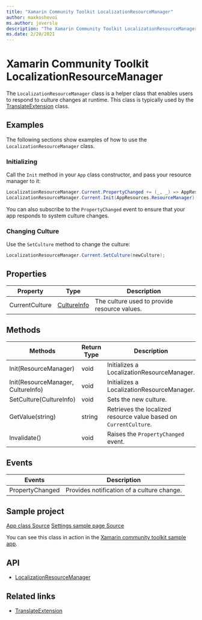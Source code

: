 ```yaml
---
title: "Xamarin Community Toolkit LocalizationResourceManager"
author: maxkoshevoi
ms.author: joverslu
description: "The Xamarin Community Toolkit LocalizationResourceManager helper class enables users to respond to culture changes at runtime."
ms.date: 2/20/2021
---
```


# Xamarin Community Toolkit LocalizationResourceManager

The `LocalizationResourceManager` class is a helper class that enables users to respond to culture changes at runtime. This class is typically used by the [TranslateExtension](../extensions/translateextension.md) class<!--"Uncomment when this class is released" and [LocalizedString](localizedstring.md)-->.

## Examples

The following sections show examples of how to use the `LocalizationResourceManager` class.

### Initializing

Call the `Init` method in your `App` class constructor, and pass your resource manager to it:

```csharp
LocalizationResourceManager.Current.PropertyChanged += (_, _) => AppResources.Culture = LocalizationResourceManager.Current.CurrentCulture;
LocalizationResourceManager.Current.Init(AppResources.ResourceManager);
```

You can also subscribe to the `PropertyChanged` event to ensure that your app responds to system culture changes.

### Changing Culture

Use the `SetCulture` method to change the culture:

```csharp
LocalizationResourceManager.Current.SetCulture(newCulture);
```

## Properties

| Property | Type | Description |
| -- | -- | -- |
| CurrentCulture | [CultureInfo](xref:System.Globalization.CultureInfo) | The culture used to provide resource values. |

## Methods

| Methods | Return Type | Description |
| -- | -- | -- |
| Init(ResourceManager) | void | Initializes a LocalizationResourceManager. |
| Init(ResourceManager, CultureInfo) | void | Initializes a LocalizationResourceManager. |
| SetCulture(CultureInfo) | void | Sets the new culture. |
| GetValue(string) | string | Retrieves the localized resource value based on `CurrentCulture`. |
| Invalidate() | void | Raises the `PropertyChanged` event. |

## Events

| Events | Description |
| -- | -- |
| PropertyChanged | Provides notification of a culture change. |

## Sample project

[App class Source](https://github.com/xamarin/XamarinCommunityToolkit/blob/main/samples/XCT.Sample/App.xaml.cs)
[Settings sample page Source](https://github.com/xamarin/XamarinCommunityToolkit/blob/main/samples/XCT.Sample/ViewModels/SettingViewModel.cs)

You can see this class in action in the [Xamarin community toolkit sample app](https://github.com/xamarin/XamarinCommunityToolkit/tree/main/samples/XCT.Sample).

## API

- [LocalizationResourceManager](https://github.com/xamarin/XamarinCommunityToolkit/blob/main/src/CommunityToolkit/Xamarin.CommunityToolkit/Helpers/LocalizationResourceManager.shared.cs)

## Related links

- [TranslateExtension](../extensions/translateextension.md)
<!-- Uncomment when this class is released - [LocalizedString](localizedstring.md)-->
